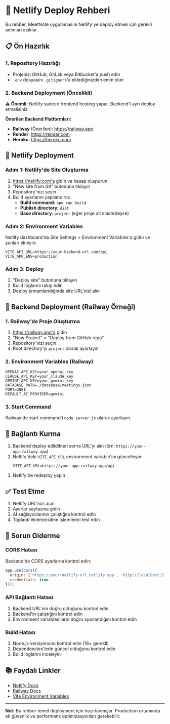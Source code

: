 # 🚀 Netlify Deploy Rehberi

Bu rehber, MeetNote uygulamasını Netlify'ye deploy etmek için gerekli adımları açıklar.

## 📋 Ön Hazırlık

### 1. Repository Hazırlığı
- Projenizi GitHub, GitLab veya Bitbucket'a push edin
- `.env` dosyasını `.gitignore`'a eklediğinizden emin olun

### 2. Backend Deployment (Öncelikli)
⚠️ **Önemli:** Netlify sadece frontend hosting yapar. Backend'i ayrı deploy etmelisiniz.

**Önerilen Backend Platformları:**
- **Railway** (Önerilen): https://railway.app
- **Render**: https://render.com
- **Heroku**: https://heroku.com

## 🔧 Netlify Deployment

### Adım 1: Netlify'de Site Oluşturma
1. https://netlify.com'a gidin ve hesap oluşturun
2. "New site from Git" butonuna tıklayın
3. Repository'nizi seçin
4. Build ayarlarını yapılandırın:
   - **Build command:** `npm run build`
   - **Publish directory:** `dist`
   - **Base directory:** `project` (eğer proje alt klasördeyse)

### Adım 2: Environment Variables
Netlify dashboard'da Site Settings > Environment Variables'a gidin ve şunları ekleyin:

```
VITE_API_URL=https://your-backend-url.com/api
VITE_APP_ENV=production
```

### Adım 3: Deploy
1. "Deploy site" butonuna tıklayın
2. Build loglarını takip edin
3. Deploy tamamlandığında site URL'nizi alın

## 🔄 Backend Deployment (Railway Örneği)

### 1. Railway'de Proje Oluşturma
1. https://railway.app'a gidin
2. "New Project" > "Deploy from GitHub repo"
3. Repository'nizi seçin
4. Root directory'yi `project` olarak ayarlayın

### 2. Environment Variables (Railway)
```
OPENAI_API_KEY=your_openai_key
CLAUDE_API_KEY=your_claude_key
GEMINI_API_KEY=your_gemini_key
DATABASE_PATH=./database/meetings.json
PORT=3001
DEFAULT_AI_PROVIDER=gemini
```

### 3. Start Command
Railway'de start command'i `node server.js` olarak ayarlayın.

## 🔗 Bağlantı Kurma

1. Backend deploy edildikten sonra URL'yi alın (örn: `https://your-app.railway.app`)
2. Netlify'deki `VITE_API_URL` environment variable'ını güncelleyin:
   ```
   VITE_API_URL=https://your-app.railway.app/api
   ```
3. Netlify'de redeploy yapın

## ✅ Test Etme

1. Netlify URL'nizi açın
2. Ayarlar sayfasına gidin
3. AI sağlayıcılarının çalıştığını kontrol edin
4. Toplantı ekleme/silme işlemlerini test edin

## 🐛 Sorun Giderme

### CORS Hatası
Backend'de CORS ayarlarını kontrol edin:
```javascript
app.use(cors({
  origin: ['https://your-netlify-url.netlify.app', 'http://localhost:5173'],
  credentials: true
}));
```

### API Bağlantı Hatası
1. Backend URL'nin doğru olduğunu kontrol edin
2. Backend'in çalıştığını kontrol edin
3. Environment variables'ların doğru ayarlandığını kontrol edin

### Build Hatası
1. Node.js versiyonunu kontrol edin (18+ gerekli)
2. Dependencies'lerin güncel olduğunu kontrol edin
3. Build loglarını inceleyin

## 📚 Faydalı Linkler

- [Netlify Docs](https://docs.netlify.com/)
- [Railway Docs](https://docs.railway.app/)
- [Vite Environment Variables](https://vitejs.dev/guide/env-and-mode.html)

---

**Not:** Bu rehber temel deployment için hazırlanmıştır. Production ortamında ek güvenlik ve performans optimizasyonları gerekebilir.